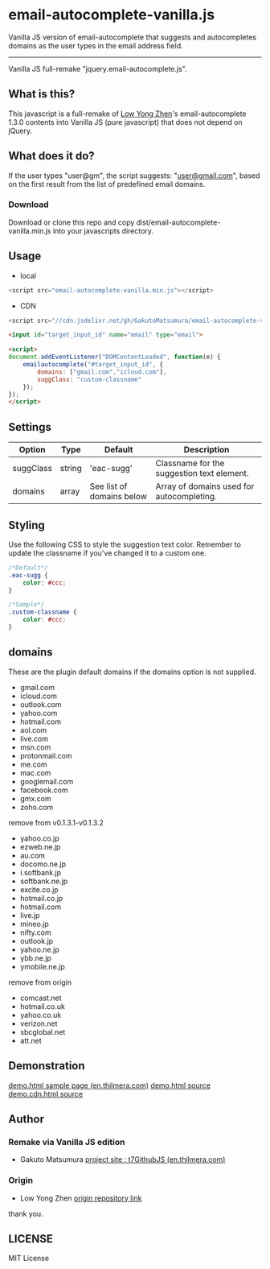 # email-autocomplete-vanilla.js
 Vanilla JS version of email-autocomplete that suggests and autocompletes domains as the user types in the email address field.

----
 Vanilla JS full-remake "jquery.email-autocomplete.js".


## What is this?
This javascript is a full-remake of [Low Yong Zhen](https://github.com/yongzhenlow/email-autocomplete)'s email-autocomplete 1.3.0 contents into Vanilla JS (pure javascript) that does not depend on jQuery.


## What does it do?
If the user types "user@gm", the script suggests: "user@gmail.com", based on the first result from the list of predefined email domains.


### Download
Download or clone this repo and copy dist/email-autocomplete-vanilla.min.js into your javascripts directory.


## Usage
* local
```javascript
<script src="email-autocomplete-vanilla.min.js"></script>
```
* CDN
```javascript
<script src="//cdn.jsdelivr.net/gh/GakutoMatsumura/email-autocomplete-vanilla@main/dist/email-autocomplete-vanilla.min.js"></script>
```

```html
<input id="target_input_id" name="email" type="email">
```

```html
<script>
document.addEventListener("DOMContentLoaded", function(e) {
	emailautocomplete("#target_input_id", {
		domains: ["gmail.com","icloud.com"],
		suggClass: "custom-classname"
	});
});
</script>
```


## Settings
| Option | Type | Default | Description |
| --- | --- | --- | --- |
| suggClass | string | 'eac-sugg' | Classname for the suggestion text element. |
| domains | array | See list of domains below | Array of domains used for autocompleting. |


## Styling
Use the following CSS to style the suggestion text color. Remember to update the classname if you've changed it to a custom one.

```css
/*Default*/
.eac-sugg {
	color: #ccc;
}
```

```css
/*Sample*/
.custom-classname {
	color: #ccc;
}
```

## domains
These are the plugin default domains if the domains option is not supplied.

* gmail.com
* icloud.com
* outlook.com
* yahoo.com
* hotmail.com
* aol.com
* live.com
* msn.com
* protonmail.com
* me.com
* mac.com
* googlemail.com
* facebook.com
* gmx.com
* zoho.com

remove from v0.1.3.1-v0.1.3.2
* yahoo.co.jp
* ezweb.ne.jp
* au.com
* docomo.ne.jp
* i.softbank.jp
* softbank.ne.jp
* excite.co.jp
* hotmail.co.jp
* hotmail.com
* live.jp
* mineo.jp
* nifty.com
* outlook.jp
* yahoo.ne.jp
* ybb.ne.jp
* ymobile.ne.jp

remove from origin
* comcast.net
* hotmail.co.uk
* yahoo.co.uk
* verizon.net
* sbcglobal.net
* att.net


## Demonstration
[demo.html sample page (en.thilmera.com)](https://en.thilmera.com/project/t7GithubJS/repo/email-autocomplete-vanilla/demo/demo.cdn.html)
[demo.html source](./demo/demo.html)
[demo.cdn.html source](./demo/demo.cdn.html)


## Author
### Remake via Vanilla JS edition
* Gakuto Matsumura
[project site : t7GithubJS (en.thilmera.com)](https://en.thilmera.com/project/t7GithubJS/)

### Origin
* Low Yong Zhen
[origin repository link](https://github.com/yongzhenlow/email-autocomplete)

 thank you.


## LICENSE
MIT License

